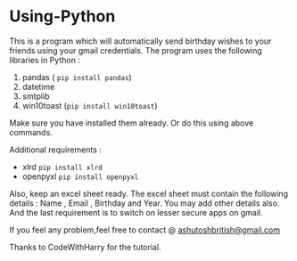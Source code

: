 # Using-Python

This is a program which will automatically send birthday wishes to your friends using your gmail credentials.
The program uses the following libraries in Python :

1. pandas ( `pip install pandas`)
2. datetime
3. smtplib
4. win10toast (`pip install win10toast`)

Make sure you have installed them already.
Or do this using above commands.

Additional requirements :
* xlrd `pip install xlrd` 
* openpyxl `pip install openpyxl`

Also, keep an excel sheet ready. The excel sheet must contain the following details : Name , Email , Birthday and Year. You may add other details also.
And the last requirement is to switch on lesser secure apps on gmail.

If you feel any problem,feel free to contact @ ashutoshbritish@gmail.com

Thanks to CodeWithHarry for the tutorial.
